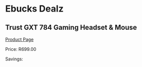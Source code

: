 
# Ebucks Dealz
## Trust GXT 784 Gaming Headset & Mouse
[Product Page](https://www.ebucks.com/web/shop/productSelected.do?prodId=1199888300&catId=1193873409)

Price: R699.00

Savings: 


	